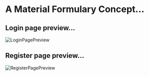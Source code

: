 # A Material Formulary Concept...


## Login page preview...


![LoginPagePreview](../main/Assets/LoginPage.png)


## Register page preview...


![RegisterPagePreview](../main/Assets/RegisterPage.png)


